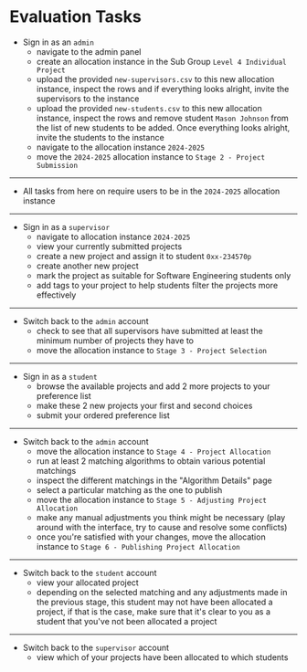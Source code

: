 # Evaluation Tasks

- Sign in as an `admin`
  - navigate to the admin panel
  - create an allocation instance in the Sub Group `Level 4 Individual Project`
  - upload the provided `new-supervisors.csv` to this new allocation instance, inspect the rows and if everything looks alright, invite the supervisors to the instance
  - upload the provided `new-students.csv` to this new allocation instance, inspect the rows and remove student `Mason Johnson` from the list of new students to be added. Once everything looks alright, invite the students to the instance
  - navigate to the allocation instance `2024-2025`
  - move the `2024-2025` allocation instance to `Stage 2 - Project Submission`

---
- All tasks from here on require users to be in the `2024-2025` allocation instance
---

- Sign in as a `supervisor`
  - navigate to allocation instance `2024-2025`
  - view your currently submitted projects
  - create a new project and assign it to student `0xx-234570p`
  - create another new project
  - mark the project as suitable for Software Engineering students only
  - add tags to your project to help students filter the projects more effectively

---

- Switch back to the `admin` account
  - check to see that all supervisors have submitted at least the minimum number of projects they have to
  - move the allocation instance to `Stage 3 - Project Selection`

---

- Sign in as a `student`
  - browse the available projects and add 2 more projects to your preference list
  - make these 2 new projects your first and second choices
  - submit your ordered preference list

---

- Switch back to the `admin` account
  - move the allocation instance to `Stage 4 - Project Allocation`
  - run at least 2 matching algorithms to obtain various potential matchings
  - inspect the different matchings in the "Algorithm Details" page
  - select a particular matching as the one to publish
  - move the allocation instance to `Stage 5 - Adjusting Project Allocation`
  - make any manual adjustments you think might be necessary (play around with the interface, try to cause and resolve some conflicts)
  - once you're satisfied with your changes, move the allocation instance to `Stage 6 - Publishing Project Allocation`

---

- Switch back to the `student` account
  - view your allocated project
  - depending on the selected matching and any adjustments made in the previous stage, this student may not have been allocated a project, if that is the case, make sure that it's clear to you as a student that you've not been allocated a project

---

- Switch back to the `supervisor` account
  - view which of your projects have been allocated to which students
